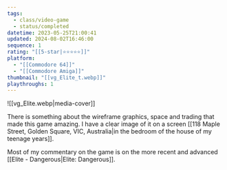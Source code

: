 ```yaml
---
tags:
  - class/video-game
  - status/completed
datetime: 2023-05-25T21:00:41
updated: 2024-08-02T16:46:00
sequence: 1
rating: "[[5-star|⭐️⭐️⭐️⭐️⭐️]]"
platform:
  - "[[Commodore 64]]"
  - "[[Commodore Amiga]]"
thumbnail: "[[vg_Elite_t.webp]]"
playthroughs: 1
---
```

![[vg_Elite.webp|media-cover]]

There is something about the wireframe graphics, space and trading that made this game amazing. I have a clear image of it on a screen [[118 Maple Street, Golden Square, VIC, Australia|in the bedroom of the house of my teenage years]].

Most of my commentary on the game is on the more recent and advanced [[Elite - Dangerous|Elite: Dangerous]].